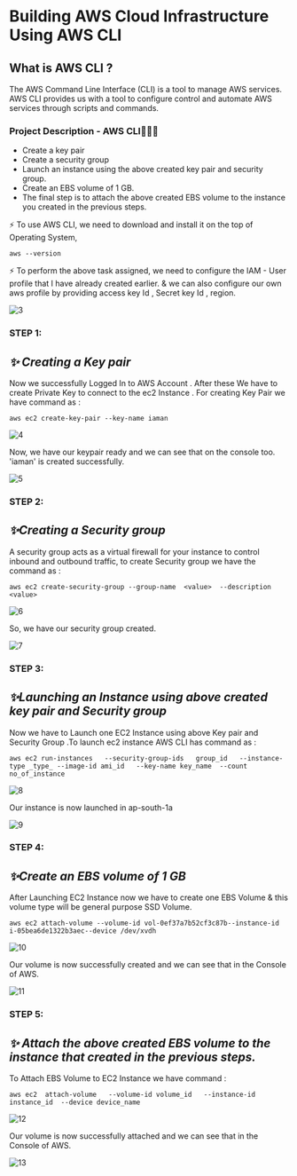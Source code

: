 # Building AWS Cloud Infrastructure Using AWS CLI
## What is AWS CLI ?
The AWS Command Line Interface (CLI) is a tool to manage AWS services. AWS CLI provides us with a tool to configure control and automate AWS services through scripts and commands.
### Project Description - AWS CLI👨🏻‍💻
* Create a key pair  
* Create a security group  
* Launch an instance using the above created key pair and security group.
* Create an EBS volume of 1 GB. 
* The final step is to attach the above created EBS volume to the instance you created in the previous steps.

⚡ To use AWS CLI, we need to download and install it on the top of Operating System,
```
aws --version
```

⚡ To perform the above task assigned, we need to configure the IAM - User profile that I have already created earlier. & we can also configure our own aws profile by providing access key Id , Secret key Id , region.

![3](https://user-images.githubusercontent.com/49730521/96339322-a77a5480-10b1-11eb-89db-d0bc0a8443ae.png)

### STEP 1:
##            _✨ Creating a Key pair_
 Now we successfully Logged In to AWS Account . After these We have to create Private Key to connect to the ec2 Instance . For creating Key Pair we have command as :
 
 ```
 aws ec2 create-key-pair --key-name iaman
 ```
 
 ![4](https://user-images.githubusercontent.com/49730521/96339422-36876c80-10b2-11eb-9a60-542736cb0a56.png)
 
 Now, we have our keypair ready and we can see that on the console too. 'iaman' is created successfully.
 
 
![5](https://user-images.githubusercontent.com/49730521/96339452-65054780-10b2-11eb-9dcc-8a194a606a48.png)

### STEP 2:
##  _✨Creating a Security group_
A security group acts as a virtual firewall for your instance to control inbound and outbound traffic, to create Security group we have the command as  :
```
aws ec2 create-security-group --group-name  <value>  --description  <value>
```
![6](https://user-images.githubusercontent.com/49730521/96339494-b7466880-10b2-11eb-8c50-f577404c11c6.png)

So, we have our security group created.

![7](https://user-images.githubusercontent.com/49730521/96339502-c5948480-10b2-11eb-813a-f5b651f7a691.png)

### STEP 3:
## _✨Launching an Instance using above created key pair and Security group_
Now we have to Launch one EC2 Instance using above Key pair and Security Group .To launch ec2 instance AWS CLI has command as :

```
aws ec2 run-instances   --security-group-ids   group_id   --instance-type _type_ --image-id ami_id   --key-name key_name  --count no_of_instance 
```

![8](https://user-images.githubusercontent.com/49730521/96339548-2328d100-10b3-11eb-85b8-ae905246983d.png)

Our instance is now launched in ap-south-1a

![9](https://user-images.githubusercontent.com/49730521/96339555-2d4acf80-10b3-11eb-9bdd-2969eb9df624.png)

### STEP 4:
##  _✨Create an EBS volume of 1 GB_
After Launching EC2 Instance now we have to create one EBS Volume & this volume type will be general purpose SSD Volume.

```
aws ec2 attach-volume --volume-id vol-0ef37a7b52cf3c87b--instance-id i-05bea6de1322b3aec--device /dev/xvdh
```

![10](https://user-images.githubusercontent.com/49730521/96339629-9599b100-10b3-11eb-9c28-451a06785c7d.png)

Our volume is now successfully created and we can see that in the Console of AWS.

![11](https://user-images.githubusercontent.com/49730521/96339644-a5b19080-10b3-11eb-8161-269de86fbb05.png)

### STEP 5:
## _✨ Attach the above created EBS volume to the instance that created in the previous steps._
To Attach EBS Volume to EC2 Instance we have command :
```
aws ec2  attach-volume   --volume-id volume_id   --instance-id instance_id  --device device_name
```
![12](https://user-images.githubusercontent.com/49730521/96339705-017c1980-10b4-11eb-8a9f-a1e10804b486.png)

Our volume is now successfully attached and we can see that in the Console of AWS.

![13](https://user-images.githubusercontent.com/49730521/96339729-0b9e1800-10b4-11eb-8132-71333266a164.png)
